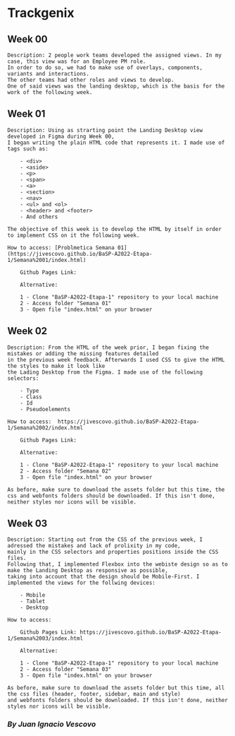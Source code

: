 # Trackgenix

## Week 00
    Description: 2 people work teams developed the assigned views. In my case, this view was for an Employee PM role.
    In order to do so, we had to make use of overlays, components, variants and interactions.
    The other teams had other roles and views to develop. 
    One of said views was the landing desktop, which is the basis for the work of the following week.

## Week 01
    Description: Using as strarting point the Landing Desktop view developed in Figma during Week 00,
    I began writing the plain HTML code that represents it. I made use of tags such as:

        - <div>
        - <aside>
        - <p>
        - <span>
        - <a>
        - <section>
        - <nav>
        - <ul> and <ol>
        - <header> and <footer>
        - And others

    The objective of this week is to develop the HTML by itself in order to implement CSS on it the following week.

    How to access: [Problmetica Semana 01] (https://jivescovo.github.io/BaSP-A2022-Etapa-1/Semana%2001/index.html)

        Github Pages Link: 

        Alternative:

        1 - Clone "BaSP-A2022-Etapa-1" repository to your local machine
        2 - Access folder "Semana 01"
        3 - Open file "index.html" on your browser

## Week 02
    Description: From the HTML of the week prior, I began fixing the mistakes or adding the missing features detailed
    in the previous week feedback. Afterwards I used CSS to give the HTML the styles to make it look like 
    the Lading Desktop from the Figma. I made use of the following selectors:

        - Type
        - Class
        - Id
        - Pseudoelements

    How to access:  https://jivescovo.github.io/BaSP-A2022-Etapa-1/Semana%2002/index.html

        Github Pages Link: 

        Alternative:

        1 - Clone "BaSP-A2022-Etapa-1" repository to your local machine
        2 - Access folder "Semana 02"
        3 - Open file "index.html" on your browser
            
    As before, make sure to download the assets folder but this time, the css and webfonts folders should be downloaded. If this isn't done, neither styles nor icons will be visible.

## Week 03
    Description: Starting out from the CSS of the previous week, I adressed the mistakes and lack of prolixity in my code,
    mainly in the CSS selectors and properties positions inside the CSS files. 
    Following that, I implemented Flexbox into the webiste design so as to make the Landing Desktop as responsive as possible,
    taking into account that the design should be Mobile-First. I implemented the views for the follwing devices:

        - Mobile
        - Tablet
        - Desktop

    How to access:

        Github Pages Link: https://jivescovo.github.io/BaSP-A2022-Etapa-1/Semana%2003/index.html

        Alternative:

        1 - Clone "BaSP-A2022-Etapa-1" repository to your local machine
        2 - Access folder "Semana 03"
        3 - Open file "index.html" on your browser

    As before, make sure to download the assets folder but this time, all the css files (header, footer, sidebar, main and style)
    and webfonts folders should be downloaded. If this isn't done, neither styles nor icons will be visible.

### _By Juan Ignacio Vescovo_
